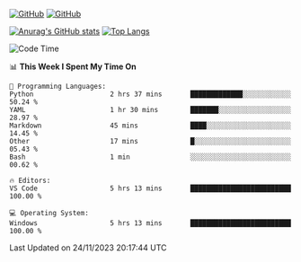 [![GitHub](https://img.shields.io/github/followers/sharpxk?style=social)](https://github.com/sharpxk) [![GitHub](https://img.shields.io/github/stars/sharpxk?style=social)](https://github.com/sharpxk)

[![Anurag's GitHub stats](https://github-readme-stats-git-masterrstaa-rickstaa.vercel.app/api?username=sharpxk&hide=contribs,prs,issues&show_icons=true&theme=tokyonight)](https://github.com/anuraghazra/github-readme-stats)
[![Top Langs](https://github-readme-stats-git-masterrstaa-rickstaa.vercel.app/api/top-langs/?username=sharpxk&layout=compact&theme=tokyonight)](https://github.com/anuraghazra/github-readme-stats)

<!--START_SECTION:waka-->
![Code Time](http://img.shields.io/badge/Code%20Time-365%20hrs%2030%20mins-blue)

📊 **This Week I Spent My Time On** 

```text
💬 Programming Languages: 
Python                   2 hrs 37 mins       █████████████░░░░░░░░░░░░   50.24 % 
YAML                     1 hr 30 mins        ███████░░░░░░░░░░░░░░░░░░   28.97 % 
Markdown                 45 mins             ████░░░░░░░░░░░░░░░░░░░░░   14.45 % 
Other                    17 mins             █░░░░░░░░░░░░░░░░░░░░░░░░   05.43 % 
Bash                     1 min               ░░░░░░░░░░░░░░░░░░░░░░░░░   00.62 % 

🔥 Editors: 
VS Code                  5 hrs 13 mins       █████████████████████████   100.00 % 

💻 Operating System: 
Windows                  5 hrs 13 mins       █████████████████████████   100.00 % 
```


 Last Updated on 24/11/2023 20:17:44 UTC
<!--END_SECTION:waka-->
